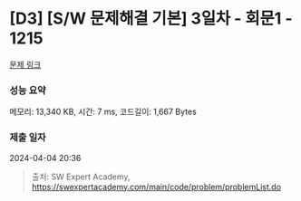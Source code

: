 # [D3] [S/W 문제해결 기본] 3일차 - 회문1 - 1215 

[문제 링크](https://swexpertacademy.com/main/code/problem/problemDetail.do?contestProbId=AV14QpAaAAwCFAYi) 

### 성능 요약

메모리: 13,340 KB, 시간: 7 ms, 코드길이: 1,667 Bytes

### 제출 일자

2024-04-04 20:36



> 출처: SW Expert Academy, https://swexpertacademy.com/main/code/problem/problemList.do
